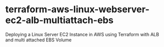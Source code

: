 # terraform-aws-linux-webserver-ec2-alb-multiattach-ebs
Deploying a Linux Server EC2 Instance in AWS using Terraform with ALB and multi attached EBS Volume
